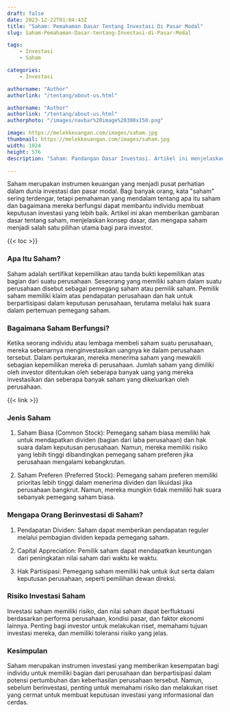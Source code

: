 ```yaml
---
draft: false
date: 2023-12-22T01:04:43Z
title: "Saham: Pemahaman Dasar Tentang Investasi Di Pasar Modal"
slug: Saham-Pemahaman-Dasar-tentang-Investasi-di-Pasar-Modal

tags:
    - Investasi
    - Saham

categories:
    - Investasi

authorname: "Author"
authorlink: "/tentang/about-us.html"

authorname: "Author"
authorlink: "/tentang/about-us.html"
authorphoto: "/images/navbar%20image%20300x150.png"

image: https://melekkeuangan.com/images/saham.jpg
thumbnail: https://melekkeuangan.com/images/saham.jpg
width: 1024
height: 576
description: "Saham: Pandangan Dasar Investasi. Artikel ini menjelaskan konsep dasar saham, peran pemilik saham, jenis saham, dan mengapa saham menjadi pilihan investasi, disertai risiko dan keuntungan. Keputusan investasi yang bijak memerlukan pemahaman mendalam."

---
```

Saham merupakan instrumen keuangan yang menjadi pusat perhatian dalam dunia investasi dan pasar modal. Bagi banyak orang, kata "saham" sering terdengar, tetapi pemahaman yang mendalam tentang apa itu saham dan bagaimana mereka berfungsi dapat membantu individu membuat keputusan investasi yang lebih baik. Artikel ini akan memberikan gambaran dasar tentang saham, menjelaskan konsep dasar, dan mengapa saham menjadi salah satu pilihan utama bagi para investor.

{{< toc >}}

### Apa Itu Saham?

Saham adalah sertifikat kepemilikan atau tanda bukti kepemilikan atas bagian dari suatu perusahaan. Seseorang yang memiliki saham dalam suatu perusahaan disebut sebagai pemegang saham atau pemilik saham. Pemilik saham memiliki klaim atas pendapatan perusahaan dan hak untuk berpartisipasi dalam keputusan perusahaan, terutama melalui hak suara dalam pertemuan pemegang saham.

### Bagaimana Saham Berfungsi?

Ketika seorang individu atau lembaga membeli saham suatu perusahaan, mereka sebenarnya menginvestasikan uangnya ke dalam perusahaan tersebut. Dalam pertukaran, mereka menerima saham yang mewakili sebagian kepemilikan mereka di perusahaan. Jumlah saham yang dimiliki oleh investor ditentukan oleh seberapa banyak uang yang mereka investasikan dan seberapa banyak saham yang dikeluarkan oleh perusahaan.

{{< link >}}

### Jenis Saham

1. Saham Biasa (Common Stock): Pemegang saham biasa memiliki hak untuk mendapatkan dividen (bagian dari laba perusahaan) dan hak suara dalam keputusan perusahaan. Namun, mereka memiliki risiko yang lebih tinggi dibandingkan pemegang saham preferen jika perusahaan mengalami kebangkrutan.

2. Saham Preferen (Preferred Stock): Pemegang saham preferen memiliki prioritas lebih tinggi dalam menerima dividen dan likuidasi jika perusahaan bangkrut. Namun, mereka mungkin tidak memiliki hak suara sebanyak pemegang saham biasa.

### Mengapa Orang Berinvestasi di Saham?

1. Pendapatan Dividen: Saham dapat memberikan pendapatan reguler melalui pembagian dividen kepada pemegang saham.

2. Capital Appreciation: Pemilik saham dapat mendapatkan keuntungan dari peningkatan nilai saham dari waktu ke waktu.

3. Hak Partisipasi: Pemegang saham memiliki hak untuk ikut serta dalam keputusan perusahaan, seperti pemilihan dewan direksi.

### Risiko Investasi Saham

Investasi saham memiliki risiko, dan nilai saham dapat berfluktuasi berdasarkan performa perusahaan, kondisi pasar, dan faktor ekonomi lainnya. Penting bagi investor untuk melakukan riset, memahami tujuan investasi mereka, dan memiliki toleransi risiko yang jelas.

### Kesimpulan

Saham merupakan instrumen investasi yang memberikan kesempatan bagi individu untuk memiliki bagian dari perusahaan dan berpartisipasi dalam potensi pertumbuhan dan keberhasilan perusahaan tersebut. Namun, sebelum berinvestasi, penting untuk memahami risiko dan melakukan riset yang cermat untuk membuat keputusan investasi yang informasional dan cerdas.